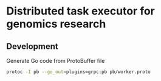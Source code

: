 # Distributed task executor for genomics research

## Development

Generate Go code from ProtoBuffer file

```bash
protoc -I pb --go_out=plugins=grpc:pb pb/worker.proto 
```